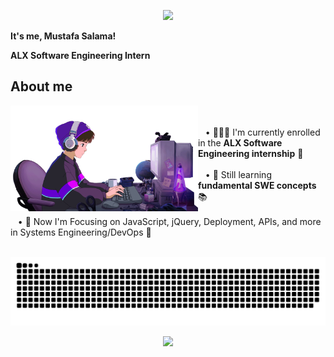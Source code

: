 <p align="center">
  <img src="https://capsule-render.vercel.app/api?text=Hey%20there!👋&fontColor=FFFFFF&fontSize=30&animation=fadeIn&type=waving&color=gradient&height=100"/>
</p>


**It's me, Mustafa Salama!**

**ALX Software Engineering Intern**
<br/>

<h2 align="left">About me</h2>

<div >
 <img align="left" width="300" src="assets/lofiboy.gif" alt="Coding gif"/>
  <br/><br/>
  &nbsp;&nbsp; • 👨🏻‍💻 I'm currently enrolled in the <strong>ALX Software Engineering internship</strong> 🚀 <br/><br/>
  &nbsp;&nbsp; • 🌱 Still learning <strong>fundamental SWE concepts</strong> 📚 <br/><br/>
  &nbsp;&nbsp; • 📅 Now I'm Focusing on JavaScript, jQuery, Deployment, APIs, and more in Systems Engineering/DevOps 👾 
  <br/><br/>
</div>


![snake animation](https://github.com/mustafaslamv/mustafaslamv/blob/output/github-contribution-grid-snake-dark.svg)


<p align="center">
  <img src="https://capsule-render.vercel.app/api?section=footer&animation=fadeIn&type=waving&color=gradient&height=70"/>
</p>
